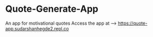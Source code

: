 # Quote-Generate-App
An app for motivational quotes
Access the app at --> https://quote-app.sudarshanhegde2.repl.co
